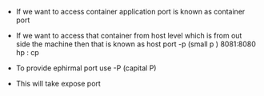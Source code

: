 - If we want to access container application port is known as container port
- If we want to access that container from host level which is from out side the machine then that is known as host port
    -p (small p ) 8081:8080
                hp : cp

- To provide ephirmal port use -P (capital P)
- This will take expose port
